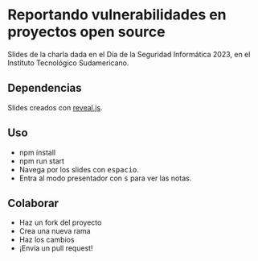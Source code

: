 # Reportando vulnerabilidades en proyectos open source

Slides de la charla dada en el Día de la Seguridad Informática 2023,
en el Instituto Tecnológico Sudamericano.

## Dependencias

Slides creados con [reveal.js](https://github.com/hakimel/reveal.js).

## Uso

- npm install
- npm run start
- Navega por los slides con <kbd>espacio</kbd>.
- Entra al modo presentador con <kbd>s</kbd> para ver las notas.

## Colaborar

- Haz un fork del proyecto
- Crea una nueva rama
- Haz los cambios
- ¡Envía un pull request!
